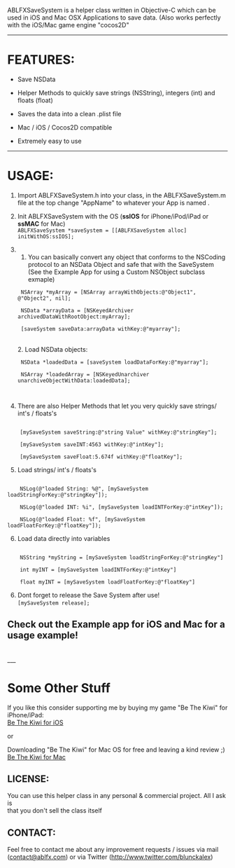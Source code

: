 ABLFXSaveSystem is a helper class written in Objective-C which can be used in iOS and Mac OSX Applications
to save data. (Also works perfectly with the iOS/Mac game engine "cocos2D"

___

FEATURES:
===

- Save NSData

- Helper Methods to quickly save strings (NSString), integers (int) and floats (float)

- Saves the data into a clean .plist file

- Mac / iOS / Cocos2D compatible

- Extremely easy to use

___

USAGE:
===

1. Import ABLFXSaveSystem.h into your class, in the ABLFXSaveSystem.m file at the top change "AppName" to whatever your App is named .

2. Init ABLFXSaveSystem with the OS (<strong>ssIOS</strong> for iPhone/iPod/iPad or <strong>ssMAC</strong> for Mac)<br>
    <code>ABLFXSaveSystem *saveSystem = [[ABLFXSaveSystem alloc] initWithOS:ssIOS];</code>

3. 1. You can basically convert any object that conforms to the NSCoding protocol to an NSData Object and safe that with the SaveSystem (See the Example App for using a Custom NSObject subclass exmaple)<br/>
	<code>
	NSArray *myArray = [NSArray arrayWithObjects:@"Object1", @"Object2", nil];<br/>
    NSData *arrayData = [NSKeyedArchiver archivedDataWithRootObject:myArray];<br/>
    [saveSystem saveData:arrayData withKey:@"myarray"];
	</code>
	<br/><br/>
	2. Load NSData objects:<br/>
	<code>
	NSData *loadedData = [saveSystem loadDataForKey:@"myarray"];<br/>
    NSArray *loadedArray = [NSKeyedUnarchiver unarchiveObjectWithData:loadedData];<br/>
	</code>
	<br/>


4. There are also Helper Methods that let you very quickly save strings/ int's / floats's<br>
<code>
    [mySaveSystem saveString:@"string Value" withKey:@"stringKey"];<br>
    [mySaveSystem saveINT:4563 withKey:@"intKey"];<br>
    [mySaveSystem saveFloat:5.674f withKey:@"floatKey"];<br></code>

5. Load strings/ int's / floats's<br>
<code>
    NSLog(@"loaded String: %@", [mySaveSystem loadStringForKey:@"stringKey"]);<br>
    NSLog(@"loaded INT: %i", [mySaveSystem loadINTForKey:@"intKey"]);<br>
    NSLog(@"loaded Float: %f", [mySaveSystem loadFloatForKey:@"floatKey"]);<br></code>

6. Load data directly into variables<br>
<code>
    NSString *myString = [mySaveSystem loadStringForKey:@"stringKey"]<br>
    int myINT = [mySaveSystem loadINTForKey:@"intKey"]<br>
    float myINT = [mySaveSystem loadFloatForKey:@"floatKey"]<br></code>

6. Dont forget to release the Save System after use!<br>
    <code>[mySaveSystem release];<br></code>
  
Check out the Example app for iOS and Mac for a usage example!
-------
<br> 
___



Some Other Stuff
===
If you like this consider supporting me by buying my game "Be The Kiwi" for iPhone/iPad:<br>
[Be The Kiwi for iOS](http://itunes.apple.com/us/app/be-the-kiwi/id430552007?mt=8)
<br>

or

Downloading "Be The Kiwi" for Mac OS for free and leaving a kind review ;)<br>
[Be The Kiwi for Mac](http://itunes.apple.com/us/app/be-the-kiwi/id446102536?mt=12)
<br>

    
    
LICENSE:
-------
You can use this helper class in any personal & commercial project. All I ask is<br>
that you don't sell the class itself<br>

CONTACT:
-------
Feel free to contact me about any improvement requests / issues via mail<br>
(contact@ablfx.com) or via Twitter (http://www.twitter.com/blunckalex)<br>
